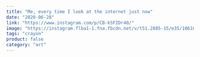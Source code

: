 ```yaml
---
title: "Me, every time I look at the internet just now"
date: "2020-06-28"
link: "https://www.instagram.com/p/CB-kSFIDr40/"
image: "https://instagram.flba1-1.fna.fbcdn.net/v/t51.2885-15/e35/106109036_143481560662854_8648048919146388975_n.jpg?_nc_ht=instagram.flba1-1.fna.fbcdn.net&_nc_cat=106&_nc_ohc=ZpP3JHbLMCYAX_W_5yC&_nc_tp=18&oh=f8b21236c38c1bbe783e96098760b698&oe=5F945AA8"
tags: "crayon"
product: false
category: "art"
---
```


